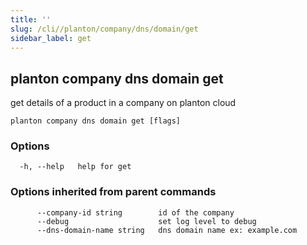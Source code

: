 ```yaml
---
title: ''
slug: /cli//planton/company/dns/domain/get
sidebar_label: get
---
```

## planton company dns domain get

get details of a product in a company on planton cloud

```
planton company dns domain get [flags]
```

### Options

```
  -h, --help   help for get
```

### Options inherited from parent commands

```
      --company-id string        id of the company
      --debug                    set log level to debug
      --dns-domain-name string   dns domain name ex: example.com
```

